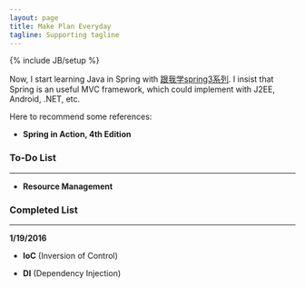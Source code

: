 ```yaml
---
layout: page
title: Make Plan Everyday
tagline: Supporting tagline
---
```

{% include JB/setup %}

Now, I start learning Java in Spring with [跟我学spring3系列](http://jinnianshilongnian.iteye.com/category/206533). I insist that Spring is an useful MVC framework, which could implement with J2EE, Android, .NET, etc.

Here to recommend some references:

- **Spring in Action, 4th Edition**

### To-Do List
------
- **Resource Management**


### Completed List
------
**1/19/2016**

- **IoC** (Inversion of Control)


- **DI** (Dependency Injection)




